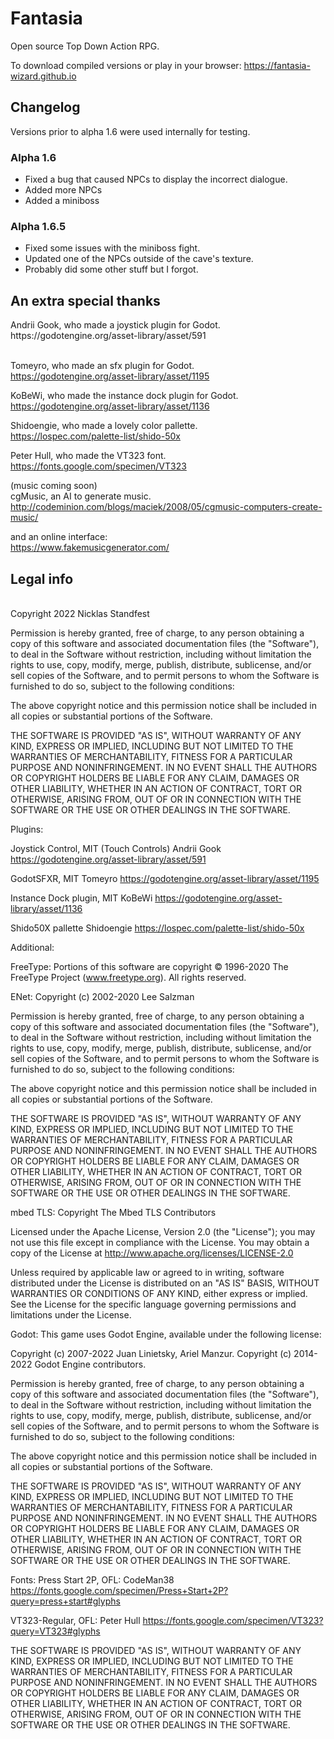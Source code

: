 <h1>Fantasia</h1>
Open source Top Down Action RPG.

To download compiled versions or play in your browser: https://fantasia-wizard.github.io

<h2>Changelog</h2>

Versions prior to alpha 1.6 were used internally for testing.

<h3>Alpha 1.6</h3>
<ul>
<li>Fixed a bug that caused NPCs to display the incorrect dialogue.</li>
<li>Added more NPCs</li>
<li>Added a miniboss</li>
</ul>
  
 <h3>Alpha 1.6.5</h3>
<ul>
<li>Fixed some issues with the miniboss fight.</li>
<li>Updated one of the NPCs outside of the cave's texture.</li>
<li>Probably did some other stuff but I forgot.</li>
</ul>
<h2>An extra special thanks</h2>
Andrii Gook, who made a joystick plugin for Godot.<br>
https://godotengine.org/asset-library/asset/591<br><br>


Tomeyro, who made an sfx plugin for Godot.<br>
https://godotengine.org/asset-library/asset/1195


KoBeWi, who made the instance dock plugin for Godot.<br>
https://godotengine.org/asset-library/asset/1136


Shidoengie, who made a lovely color pallette.<br>
https://lospec.com/palette-list/shido-50x


Peter Hull, who made the VT323 font.<br>
https://fonts.google.com/specimen/VT323


(music coming soon)<br>
cgMusic, an AI to generate music.<br>
http://codeminion.com/blogs/maciek/2008/05/cgmusic-computers-create-music/

and an online interface:<br>
https://www.fakemusicgenerator.com/

<h2>Legal info</h2><br>
Copyright 2022 Nicklas Standfest

Permission is hereby granted, free of charge, to any person obtaining a copy of this software and associated documentation files (the "Software"), to deal in the Software without restriction, including without limitation the rights to use, copy, modify, merge, publish, distribute, sublicense, and/or sell copies of the Software, and to permit persons to whom the Software is furnished to do so, subject to the following conditions:

The above copyright notice and this permission notice shall be included in all copies or substantial portions of the Software.

THE SOFTWARE IS PROVIDED "AS IS", WITHOUT WARRANTY OF ANY KIND, EXPRESS OR IMPLIED, INCLUDING BUT NOT LIMITED TO THE WARRANTIES OF MERCHANTABILITY, FITNESS FOR A PARTICULAR PURPOSE AND NONINFRINGEMENT. IN NO EVENT SHALL THE AUTHORS OR COPYRIGHT HOLDERS BE LIABLE FOR ANY CLAIM, DAMAGES OR OTHER LIABILITY, WHETHER IN AN ACTION OF CONTRACT, TORT OR OTHERWISE, ARISING FROM, OUT OF OR IN CONNECTION WITH THE SOFTWARE OR THE USE OR OTHER DEALINGS IN THE SOFTWARE.

Plugins:

Joystick Control, MIT (Touch Controls)
Andrii Gook
https://godotengine.org/asset-library/asset/591

GodotSFXR, MIT
Tomeyro
https://godotengine.org/asset-library/asset/1195

Instance Dock plugin, MIT
KoBeWi
https://godotengine.org/asset-library/asset/1136

Shido50X pallette
Shidoengie
https://lospec.com/palette-list/shido-50x

Additional:

FreeType:
Portions of this software are copyright © 1996-2020 The FreeType Project (www.freetype.org). All rights reserved.

ENet:
Copyright (c) 2002-2020 Lee Salzman

Permission is hereby granted, free of charge, to any person obtaining a copy of this software and associated documentation files (the "Software"), to deal in the Software without restriction, including without limitation the rights to use, copy, modify, merge, publish, distribute, sublicense, and/or sell copies of the Software, and to permit persons to whom the Software is furnished to do so, subject to the following conditions:

The above copyright notice and this permission notice shall be included in all copies or substantial portions of the Software.

THE SOFTWARE IS PROVIDED "AS IS", WITHOUT WARRANTY OF ANY KIND, EXPRESS OR IMPLIED, INCLUDING BUT NOT LIMITED TO THE WARRANTIES OF MERCHANTABILITY, FITNESS FOR A PARTICULAR PURPOSE AND NONINFRINGEMENT. IN NO EVENT SHALL THE AUTHORS OR COPYRIGHT HOLDERS BE LIABLE FOR ANY CLAIM, DAMAGES OR OTHER LIABILITY, WHETHER IN AN ACTION OF CONTRACT, TORT OR OTHERWISE, ARISING FROM, OUT OF OR IN CONNECTION WITH THE SOFTWARE OR THE USE OR OTHER DEALINGS IN THE SOFTWARE.

mbed TLS:
Copyright The Mbed TLS Contributors

Licensed under the Apache License, Version 2.0 (the "License"); you may not use this file except in compliance with the License. You may obtain a copy of the License at http://www.apache.org/licenses/LICENSE-2.0

Unless required by applicable law or agreed to in writing, software distributed under the License is distributed on an "AS IS" BASIS, WITHOUT WARRANTIES OR CONDITIONS OF ANY KIND, either express or implied. See the License for the specific language governing permissions and limitations under the License.

Godot:
This game uses Godot Engine, available under the following license:

Copyright (c) 2007-2022 Juan Linietsky, Ariel Manzur. Copyright (c) 2014-2022 Godot Engine contributors.

Permission is hereby granted, free of charge, to any person obtaining a copy of this software and associated documentation files (the "Software"), to deal in the Software without restriction, including without limitation the rights to use, copy, modify, merge, publish, distribute, sublicense, and/or sell copies of the Software, and to permit persons to whom the Software is furnished to do so, subject to the following conditions:

The above copyright notice and this permission notice shall be included in all copies or substantial portions of the Software.

THE SOFTWARE IS PROVIDED "AS IS", WITHOUT WARRANTY OF ANY KIND, EXPRESS OR IMPLIED, INCLUDING BUT NOT LIMITED TO THE WARRANTIES OF MERCHANTABILITY, FITNESS FOR A PARTICULAR PURPOSE AND NONINFRINGEMENT. IN NO EVENT SHALL THE AUTHORS OR COPYRIGHT HOLDERS BE LIABLE FOR ANY CLAIM, DAMAGES OR OTHER LIABILITY, WHETHER IN AN ACTION OF CONTRACT, TORT OR OTHERWISE, ARISING FROM, OUT OF OR IN CONNECTION WITH THE SOFTWARE OR THE USE OR OTHER DEALINGS IN THE SOFTWARE.

Fonts:
Press Start 2P, OFL:
CodeMan38
https://fonts.google.com/specimen/Press+Start+2P?query=press+start#glyphs

VT323-Regular, OFL:
Peter Hull
https://fonts.google.com/specimen/VT323?query=VT323#glyphs

THE SOFTWARE IS PROVIDED "AS IS", WITHOUT WARRANTY OF ANY KIND, EXPRESS OR IMPLIED, INCLUDING BUT NOT LIMITED TO THE WARRANTIES OF MERCHANTABILITY, FITNESS FOR A PARTICULAR PURPOSE AND NONINFRINGEMENT. IN NO EVENT SHALL THE AUTHORS OR COPYRIGHT HOLDERS BE LIABLE FOR ANY CLAIM, DAMAGES OR OTHER LIABILITY, WHETHER IN AN ACTION OF CONTRACT, TORT OR OTHERWISE, ARISING FROM, OUT OF OR IN CONNECTION WITH THE SOFTWARE OR THE USE OR OTHER DEALINGS IN THE SOFTWARE.
